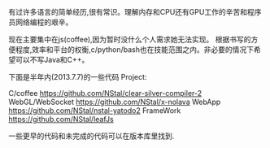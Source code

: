有过许多语言的简单经历,很有常识。理解内存和CPU还有GPU工作的辛苦和程序员网络编程的艰辛。

现在主要集中在js(coffee),因为暂时没什么个人需求她无法实现。
根据书写的方便程度,效率和平台的权衡,c/python/bash也在技能范围之内。非必要的情况下希望可以不写Java和C++。

下面是半年内(2013.7.7)的一些代码
Project:

C/coffee https://github.com/NStal/clear-silver-compiler-2
WebGL/WebSocket https://github.com/NStal/x-nolava
WebApp https://github.com/NStal/nstal-yatodo2
FrameWork https://github.com/NStal/leafJs


一些更早的代码和未完成的代码可以在版本库里找到.